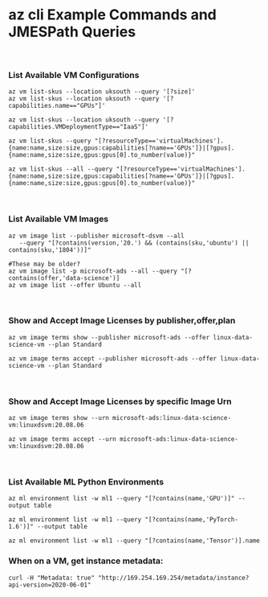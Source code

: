 az cli Example Commands and JMESPath Queries
============================================

 

### List Available VM Configurations

~~~~~~~~~~~~~~~~~~~~~~~~~~~~~~~~~~~~~~~~~~~~~~~~~~~~~~~~~~~~~~~~~~~~~~~~~~~~~~~~
az vm list-skus --location uksouth --query '[?size]'
az vm list-skus --location uksouth --query '[?capabilities.name=="GPUs"]'

az vm list-skus --location uksouth --query '[?capabilities.VMDeploymentType=="IaaS"]'

az vm list-skus --query "[?resourceType=='virtualMachines'].{name:name,size:size,gpus:capabilities[?name=='GPUs']}|[?gpus].{name:name,size:size,gpus:gpus[0].to_number(value)}"

az vm list-skus --all --query "[?resourceType=='virtualMachines'].{name:name,size:size,gpus:capabilities[?name=='GPUs']}|[?gpus].{name:name,size:size,gpus:gpus[0].to_number(value)}"
~~~~~~~~~~~~~~~~~~~~~~~~~~~~~~~~~~~~~~~~~~~~~~~~~~~~~~~~~~~~~~~~~~~~~~~~~~~~~~~~

 
### List Available VM Images

~~~~~~~~~~~~~~~~~~~~~~~~~~~~~~~~~~~~~~~~~~~~~~~~~~~~~~~~~~~~~~~~~~~~~~~~~~~~~~~~
az vm image list --publisher microsoft-dsvm --all 
   --query "[?contains(version,'20.') && (contains(sku,'ubuntu') || contains(sku,'1804'))]"

#These may be older?
az vm image list -p microsoft-ads --all --query "[?contains(offer,'data-science')]
az vm image list --offer Ubuntu --all
~~~~~~~~~~~~~~~~~~~~~~~~~~~~~~~~~~~~~~~~~~~~~~~~~~~~~~~~~~~~~~~~~~~~~~~~~~~~~~~~

 

### Show and Accept Image Licenses by publisher,offer,plan

~~~~~~~~~~~~~~~~~~~~~~~~~~~~~~~~~~~~~~~~~~~~~~~~~~~~~~~~~~~~~~~~~~~~~~~~~~~~~~~~
az vm image terms show --publisher microsoft-ads --offer linux-data-science-vm --plan Standard

az vm image terms accept --publisher microsoft-ads --offer linux-data-science-vm --plan Standard
~~~~~~~~~~~~~~~~~~~~~~~~~~~~~~~~~~~~~~~~~~~~~~~~~~~~~~~~~~~~~~~~~~~~~~~~~~~~~~~~

 

### Show and Accept Image Licenses by specific Image Urn

~~~~~~~~~~~~~~~~~~~~~~~~~~~~~~~~~~~~~~~~~~~~~~~~~~~~~~~~~~~~~~~~~~~~~~~~~~~~~~~~
az vm image terms show --urn microsoft-ads:linux-data-science-vm:linuxdsvm:20.08.06

az vm image terms accept --urn microsoft-ads:linux-data-science-vm:linuxdsvm:20.08.06
~~~~~~~~~~~~~~~~~~~~~~~~~~~~~~~~~~~~~~~~~~~~~~~~~~~~~~~~~~~~~~~~~~~~~~~~~~~~~~~~

 

### List Available ML Python Environments

~~~~~~~~~~~~~~~~~~~~~~~~~~~~~~~~~~~~~~~~~~~~~~~~~~~~~~~~~~~~~~~~~~~~~~~~~~~~~~~~
az ml environment list -w ml1 --query "[?contains(name,'GPU')]" --output table

az ml environment list -w ml1 --query "[?contains(name,'PyTorch-1.6')]" --output table

az ml environment list -w ml1 --query "[?contains(name,'Tensor')].name
~~~~~~~~~~~~~~~~~~~~~~~~~~~~~~~~~~~~~~~~~~~~~~~~~~~~~~~~~~~~~~~~~~~~~~~~~~~~~~~~



### When on a VM, get instance metadata:
```
curl -H "Metadata: true" "http://169.254.169.254/metadata/instance?api-version=2020-06-01"
```
